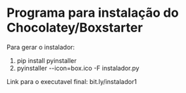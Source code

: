 # Programa para instalação do Chocolatey/Boxstarter
Para gerar o instalador:
1. pip install pyinstaller
2. pyinstaller --icon=box.ico -F instalador.py

Link para o executavel final: bit.ly/instalador1
